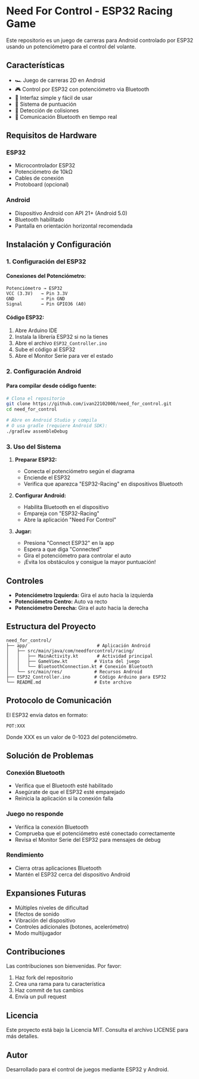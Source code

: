 # Need For Control - ESP32 Racing Game

Este repositorio es un juego de carreras para Android controlado por ESP32 usando un potenciómetro para el control del volante.

## Características

- 🏎️ Juego de carreras 2D en Android
- 🎮 Control por ESP32 con potenciómetro via Bluetooth
- 📱 Interfaz simple y fácil de usar
- 🏁 Sistema de puntuación
- 🚧 Detección de colisiones
- 📡 Comunicación Bluetooth en tiempo real

## Requisitos de Hardware

### ESP32
- Microcontrolador ESP32
- Potenciómetro de 10kΩ
- Cables de conexión
- Protoboard (opcional)

### Android
- Dispositivo Android con API 21+ (Android 5.0)
- Bluetooth habilitado
- Pantalla en orientación horizontal recomendada

## Instalación y Configuración

### 1. Configuración del ESP32

#### Conexiones del Potenciómetro:
```
Potenciómetro → ESP32
VCC (3.3V)   → Pin 3.3V
GND          → Pin GND  
Signal       → Pin GPIO36 (A0)
```

#### Código ESP32:
1. Abre Arduino IDE
2. Instala la librería ESP32 si no la tienes
3. Abre el archivo `ESP32_Controller.ino`
4. Sube el código al ESP32
5. Abre el Monitor Serie para ver el estado

### 2. Configuración Android

#### Para compilar desde código fuente:
```bash
# Clona el repositorio
git clone https://github.com/ivan22102000/need_for_control.git
cd need_for_control

# Abre en Android Studio y compila
# O usa gradle (requiere Android SDK):
./gradlew assembleDebug
```

### 3. Uso del Sistema

1. **Preparar ESP32:**
   - Conecta el potenciómetro según el diagrama
   - Enciende el ESP32
   - Verifica que aparezca "ESP32-Racing" en dispositivos Bluetooth

2. **Configurar Android:**
   - Habilita Bluetooth en el dispositivo
   - Empareja con "ESP32-Racing"
   - Abre la aplicación "Need For Control"

3. **Jugar:**
   - Presiona "Connect ESP32" en la app
   - Espera a que diga "Connected"
   - Gira el potenciómetro para controlar el auto
   - ¡Evita los obstáculos y consigue la mayor puntuación!

## Controles

- **Potenciómetro Izquierda:** Gira el auto hacia la izquierda
- **Potenciómetro Centro:** Auto va recto
- **Potenciómetro Derecha:** Gira el auto hacia la derecha

## Estructura del Proyecto

```
need_for_control/
├── app/                          # Aplicación Android
│   ├── src/main/java/com/needforcontrol/racing/
│   │   ├── MainActivity.kt       # Actividad principal
│   │   ├── GameView.kt          # Vista del juego
│   │   └── BluetoothConnection.kt # Conexión Bluetooth
│   └── src/main/res/            # Recursos Android
├── ESP32_Controller.ino         # Código Arduino para ESP32
└── README.md                    # Este archivo
```

## Protocolo de Comunicación

El ESP32 envía datos en formato:
```
POT:XXX
```
Donde XXX es un valor de 0-1023 del potenciómetro.

## Solución de Problemas

### Conexión Bluetooth
- Verifica que el Bluetooth esté habilitado
- Asegúrate de que el ESP32 esté emparejado
- Reinicia la aplicación si la conexión falla

### Juego no responde
- Verifica la conexión Bluetooth
- Comprueba que el potenciómetro esté conectado correctamente
- Revisa el Monitor Serie del ESP32 para mensajes de debug

### Rendimiento
- Cierra otras aplicaciones Bluetooth
- Mantén el ESP32 cerca del dispositivo Android

## Expansiones Futuras

- Múltiples niveles de dificultad
- Efectos de sonido
- Vibración del dispositivo
- Controles adicionales (botones, acelerómetro)
- Modo multijugador

## Contribuciones

Las contribuciones son bienvenidas. Por favor:
1. Haz fork del repositorio
2. Crea una rama para tu característica
3. Haz commit de tus cambios
4. Envía un pull request

## Licencia

Este proyecto está bajo la Licencia MIT. Consulta el archivo LICENSE para más detalles.

## Autor

Desarrollado para el control de juegos mediante ESP32 y Android.
